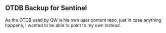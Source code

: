 ## OTDB Backup for Sentinel


As the OTDB used by QW is his own user content repo, just in case anything happens, I wanted to be able to point to my own instead. 
